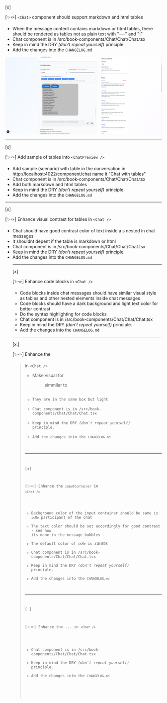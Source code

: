[x]

[✨🪢] `<Chat>` component should support markdown and html tables

-   When the message content contains markdown or html tables, there should be rendered as tables not as plain text with "---" and "|"
-   Chat component is in /src/book-components/Chat/Chat/Chat.tsx
-   Keep in mind the DRY _(don't repeat yourself)_ principle.
-   Add the changes into the `CHANGELOG.md`

![broken markdown table](screenshots/2025-10-0080-chat-component-table.png)

---

[x]

[✨🪢] Add sample of tables into `<ChatPreview />`

-   Add sample (scenario) with table in the conversation in http://localhost:4022/component/chat name it "Chat with tables"
-   Chat component is in /src/book-components/Chat/Chat/Chat.tsx
-   Add both markdown and html tables
-   Keep in mind the DRY _(don't repeat yourself)_ principle.
-   Add the changes into the `CHANGELOG.md`

---

[x]

[✨🪢] Enhance visual contrast for tables in `<Chat />`

-   Chat should have good contrast color of text inside a <table>s nested in chat messages
-   It shouldnt depent if the table is markdown or html
-   Chat component is in /src/book-components/Chat/Chat/Chat.tsx
-   Keep in mind the DRY _(don't repeat yourself)_ principle.
-   Add the changes into the `CHANGELOG.md`

---

[x]

[✨🪢] Enhance code blocks in `<Chat />`

-   Code blocks inside chat messages should have similar visual style as tables and other nested elements inside chat messages
-   Code blocks should have a dark background and light text color for better contrast
-   Do the syntax highlighting for code blocks
-   Chat component is in /src/book-components/Chat/Chat/Chat.tsx
-   Keep in mind the DRY _(don't repeat yourself)_ principle.
-   Add the changes into the `CHANGELOG.md`

---

[x.]

[✨🪢] Enhance the <blockquote> in `<Chat />`

-   Make visual for <blockquote> simmilar to <code>
-   They are in the same box but light
-   Chat component is in /src/book-components/Chat/Chat/Chat.tsx
-   Keep in mind the DRY _(don't repeat yourself)_ principle.
-   Add the changes into the `CHANGELOG.md`

---

[x]

[✨🪢] Enhance the `inputContainer` in `<Chat />`

-   Background color of the input container should be same is `isMe` participant of the chat
-   The text color should be set accordingly for good contrast - see how its done in the message bubbles
-   The default color of `isMe` is `#1D4ED8`
-   Chat component is in /src/book-components/Chat/Chat/Chat.tsx
-   Keep in mind the DRY _(don't repeat yourself)_ principle.
-   Add the changes into the `CHANGELOG.md`

---

[ ]

[✨🪢] Enhance the ... in `<Chat />`

-   Chat component is in /src/book-components/Chat/Chat/Chat.tsx
-   Keep in mind the DRY _(don't repeat yourself)_ principle.
-   Add the changes into the `CHANGELOG.md`
